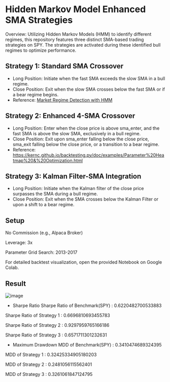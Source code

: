 # Hidden Markov Model Enhanced SMA Strategies

Overview: Utilizing Hidden Markov Models (HMM) to identify different regimes, this repository features three distinct SMA-based trading strategies on SPY. The strategies are activated during these identified bull regimes to optimize performance.

## Strategy 1: Standard SMA Crossover

- Long Position: Initiate when the fast SMA exceeds the slow SMA in a bull regime.
- Close Position: Exit when the slow SMA crosses below the fast SMA or if a bear regime begins.
- Reference: [Market Regime Detection with HMM](https://www.quantstart.com/articles/market-regime-detection-using-hidden-markov-models-in-qstrader/)
 
## Strategy 2: Enhanced 4-SMA Crossover

- Long Position: Enter when the close price is above sma_enter, and the fast SMA is above the slow SMA, exclusively in a bull regime.
- Close Position: Exit upon sma_enter falling below the close price, sma_exit falling below the close price, or a transition to a bear regime.
- Reference: https://kernc.github.io/backtesting.py/doc/examples/Parameter%20Heatmap%20&%20Optimization.html
 
## Strategy 3: Kalman Filter-SMA Integration

- Long Position: Initiate when the Kalman filter of the close price surpasses the SMA during a bull regime.
- Close Position: Exit when the SMA crosses below the Kalman Filter or upon a shift to a bear regime.

## Setup
No Commission (e.g., Alpaca Broker)

Leverage: 3x

Parameter Grid Search: 2013-2017

For detailed backtest visualization, open the provided Notebook on Google Colab.


## Result
![image](https://github.com/Bensk-96/HMM-MAs-Crossover-Strategy/assets/91371262/05117633-4020-4da4-9155-35fda3710bbb)

- Sharpe Ratio
Sharpe Ratio of Benchmark(SPY) : 0.6220482700533883

Sharpe Ratio of Strategy 1 : 0.6696810693455783

Sharpe Ratio of Strategy 2 : 0.9297959765166186

Sharpe Ratio of Strategy 3 : 0.6571711301232631

- Maximum Drawdown
MDD of Benchmark(SPY) : 0.3410474689324395

MDD of Strategy 1 : 0.32425334905180203

MDD of Strategy 2 : 0.2481056115562401

MDD of Strategy 3 : 0.3261061847124795
